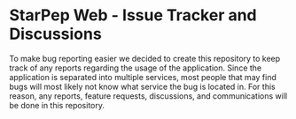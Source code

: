 # StarPep Web - Issue Tracker and Discussions

To make bug reporting easier we decided to create this repository to keep track of any reports regarding the usage of the application. Since the application is separated into multiple services, most people that may find bugs will most likely not know what service the bug is located in. For this reason, any reports, feature requests, discussions, and communications will be done in this repository.
